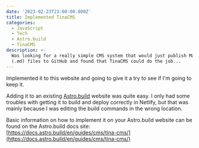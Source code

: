 ```yaml
---
date: '2023-02-23T23:00:00.000Z'
title: Implemented TinaCMS
categories:
  - JavaScript
  - Tech
  - Astro.build
  - TinaCMS
description: >-
  Was looking for a really simple CMS system that would just publish Markdown
  (.md) files to GitHub and found that TinaCMS could do the job...
---
```


Implemented it to this website and going to give it a try to see if I'm going to keep it.

Adding it to an existing [Astro.build](https://astro.build "Link to Astro.build website") website was quite easy. I only had some troubles with getting it to build and deploy correctly in Netlify, but that was mainly because I was editing the build commands in the wrong location.

Basic information on how to implement it on your Astro.build website can be found on the Astro.build docs site: [https://docs.astro.build/en/guides/cms/tina-cms/](https://docs.astro.build/en/guides/cms/tina-cms/)
